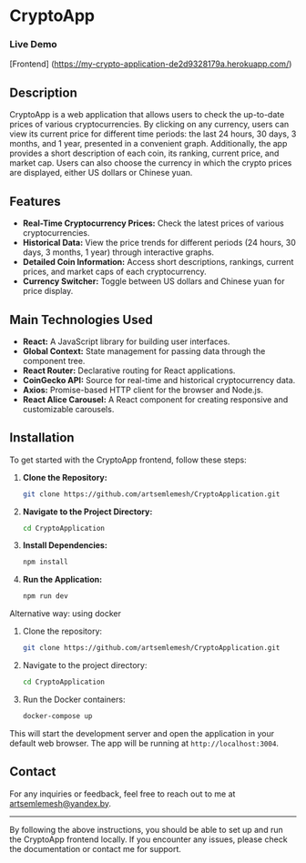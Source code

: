 # CryptoApp

### Live Demo
[Frontend] (https://my-crypto-application-de2d9328179a.herokuapp.com/)

## Description

CryptoApp is a web application that allows users to check the up-to-date prices of various cryptocurrencies. By clicking on any currency, users can view its current price for different time periods: the last 24 hours, 30 days, 3 months, and 1 year, presented in a convenient graph. Additionally, the app provides a short description of each coin, its ranking, current price, and market cap. Users can also choose the currency in which the crypto prices are displayed, either US dollars or Chinese yuan.

## Features

- **Real-Time Cryptocurrency Prices:** Check the latest prices of various cryptocurrencies.
- **Historical Data:** View the price trends for different periods (24 hours, 30 days, 3 months, 1 year) through interactive graphs.
- **Detailed Coin Information:** Access short descriptions, rankings, current prices, and market caps of each cryptocurrency.
- **Currency Switcher:** Toggle between US dollars and Chinese yuan for price display.

## Main Technologies Used

- **React:** A JavaScript library for building user interfaces.
- **Global Context:** State management for passing data through the component tree.
- **React Router:** Declarative routing for React applications.
- **CoinGecko API:** Source for real-time and historical cryptocurrency data.
- **Axios:** Promise-based HTTP client for the browser and Node.js.
- **React Alice Carousel:** A React component for creating responsive and customizable carousels.

## Installation

To get started with the CryptoApp frontend, follow these steps:

1. **Clone the Repository:**
   ```sh
   git clone https://github.com/artsemlemesh/CryptoApplication.git
   ```

2. **Navigate to the Project Directory:**
   ```sh
   cd CryptoApplication
   ```

3. **Install Dependencies:**
   ```sh
   npm install
   ```

4. **Run the Application:**
   ```sh
   npm run dev
   ```

Alternative way: using docker

1. Clone the repository:
   ```sh
   git clone https://github.com/artsemlemesh/CryptoApplication.git
   ```

2. Navigate to the project directory:
   ```sh
   cd CryptoApplication
   ```

3. Run the Docker containers:
   ```sh
   docker-compose up
   ```

This will start the development server and open the application in your default web browser. The app will be running at `http://localhost:3004`.

## Contact

For any inquiries or feedback, feel free to reach out to me at [artsemlemesh@yandex.by](mailto:artsemlemesh@yandex.by).

---

By following the above instructions, you should be able to set up and run the CryptoApp frontend locally. If you encounter any issues, please check the documentation or contact me for support.
